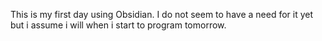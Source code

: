 This is my first day using Obsidian. I do not seem to have a need for it yet but i assume i will when i start to program tomorrow.

